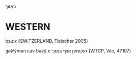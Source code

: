 באַזוך

WESTERN
========

bsuːx {SWITZERLAND, Fleischer 2005}

gəkʲýmən auv bəzýˑx געקומען אויף באַזוך {WTCP, Vác, 47197}
